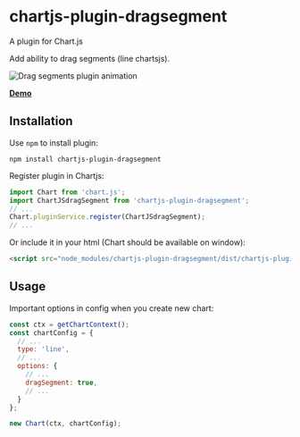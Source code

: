 # chartjs-plugin-dragsegment

A plugin for Chart.js

Add ability to drag segments (line chartsjs).

![Drag segments plugin animation](http://188.138.207.175/chartjs/voltage.gif)

**[Demo](http://188.138.207.175/chartjs/)**

## Installation

Use `npm` to install plugin:

```
npm install chartjs-plugin-dragsegment
```

Register plugin in Chartjs:

```js
import Chart from 'chart.js';
import ChartJSdragSegment from 'chartjs-plugin-dragsegment';
// ...
Chart.pluginService.register(ChartJSdragSegment);
// ...
```

Or include it in your html (Chart should be available on window):

```html
<script src="node_modules/chartjs-plugin-dragsegment/dist/chartjs-plugin-dragsegment.min.js"></script>
```

## Usage

Important options in config when you create new chart:

```js
const ctx = getChartContext();
const chartConfig = {
  // ...
  type: 'line',
  // ...
  options: {
    // ...
    dragSegment: true,
    // ...
  }
};

new Chart(ctx, chartConfig);
```
